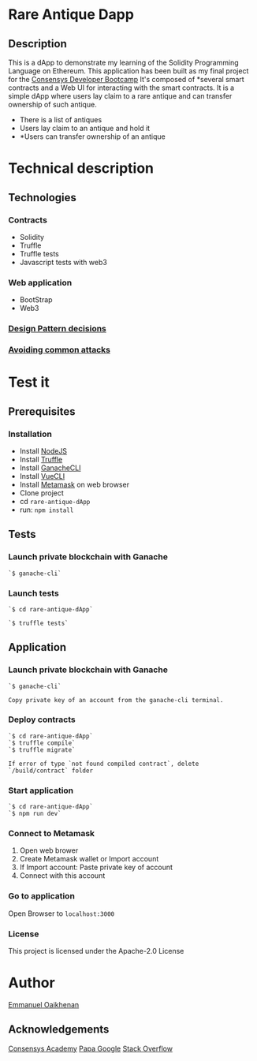 # Rare Antique Dapp

## Description

This is a dApp to demonstrate my learning of the Solidity Programming Language on Ethereum.
This application has been built as my final project for the [Consensys Developer Bootcamp](https://consensys.net/academy/bootcamp/)
It's composed of *several smart contracts and a Web UI for interacting with the smart contracts.
It is a simple dApp where users lay claim to a rare antique and can transfer ownership of such antique.

- There is a list of antiques
- Users lay claim to an antique and hold it
- *Users can transfer ownership of an antique

# Technical description

## Technologies
### Contracts 

 - Solidity 
 - Truffle 
 - Truffle tests
 - Javascript tests with web3

### Web application

 - BootStrap
 - Web3

### [Design Pattern decisions](https://github.com/emmaodia/rare-antique-dApp/blob/master/design_pattern_decisions.md)
### [Avoiding common attacks](https://github.com/emmaodia/rare-antique-dApp/blob/master/avoiding_common_attacks.md)

# Test it

## Prerequisites
### Installation

 - Install [NodeJS](https://nodejs.org/fr/download/)
 - Install [Truffle](https://www.trufflesuite.com/docs/truffle/getting-started/installation)
 - Install [GanacheCLI](https://github.com/trufflesuite/ganache-cli)
 - Install [VueCLI](https://cli.vuejs.org/guide/installation.html)
 - Install [Metamask](https://metamask.io/) on web browser
 - Clone project
 - cd `rare-antique-dApp` 
 - run: `npm install` 

## Tests

### Launch private blockchain with Ganache
    `$ ganache-cli`

### Launch tests
    `$ cd rare-antique-dApp`

    `$ truffle tests`
    
## Application

### Launch private blockchain with Ganache
    `$ ganache-cli`

    Copy private key of an account from the ganache-cli terminal.
    
### Deploy contracts 
    `$ cd rare-antique-dApp`
    `$ truffle compile`
    `$ truffle migrate`
    
    If error of type `not found compiled contract`, delete `/build/contract` folder

### Start application
    `$ cd rare-antique-dApp`
    `$ npm run dev`

### Connect to Metamask
 1. Open web brower 
 2. Create Metamask wallet or Import account
 3. If Import account: Paste private key of account  
 4. Connect with this account

### Go to application
Open Browser to `localhost:3000`

### License
This project is licensed under the Apache-2.0 License

# Author
[Emmanuel Oaikhenan](https://twitter.com/@emma_odia)

## Acknowledgements
[Consensys Academy](https://consensys.net/academy/)
[Papa Google](https://google.com)
[Stack Overflow](https://stackoverflow.com)
